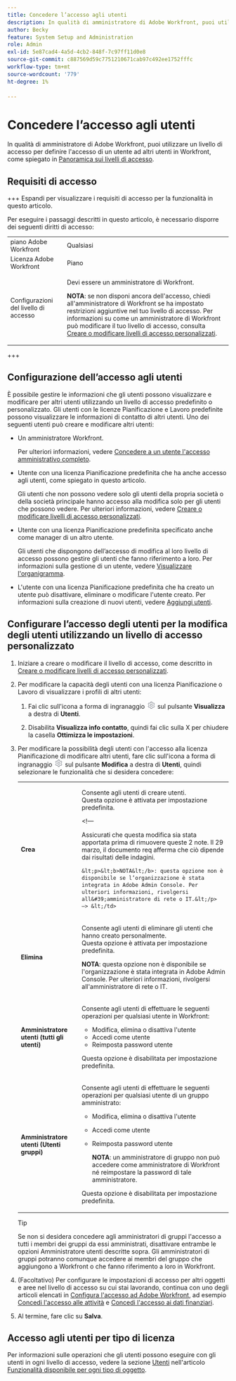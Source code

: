 ```yaml
---
title: Concedere l’accesso agli utenti
description: In qualità di amministratore di Adobe Workfront, puoi utilizzare un livello di accesso per definire l’accesso di un utente ad altri utenti in Workfront.
author: Becky
feature: System Setup and Administration
role: Admin
exl-id: 5e87cad4-4a5d-4cb2-848f-7c97ff11d0e8
source-git-commit: c887569d59c7751210671cab97c492ee1752fffc
workflow-type: tm+mt
source-wordcount: '779'
ht-degree: 1%

---
```



# Concedere l’accesso agli utenti

In qualità di amministratore di Adobe Workfront, puoi utilizzare un livello di accesso per definire l&#39;accesso di un utente ad altri utenti in Workfront, come spiegato in [Panoramica sui livelli di accesso](../../../administration-and-setup/add-users/access-levels-and-object-permissions/access-levels-overview.md).

## Requisiti di accesso

+++ Espandi per visualizzare i requisiti di accesso per la funzionalità in questo articolo.

Per eseguire i passaggi descritti in questo articolo, è necessario disporre dei seguenti diritti di accesso:

<table style="table-layout:auto"> 
 <col> 
 <col> 
 <tbody> 
  <tr> 
   <td role="rowheader">piano Adobe Workfront</td> 
   <td>Qualsiasi</td> 
  </tr> 
  <tr> 
   <td role="rowheader">Licenza Adobe Workfront</td> 
   <td>Piano</td> 
  </tr> 
  <tr> 
   <td role="rowheader">Configurazioni del livello di accesso</td> 
   <td> <p>Devi essere un amministratore di Workfront.</p> <p><b>NOTA</b>: se non disponi ancora dell'accesso, chiedi all'amministratore di Workfront se ha impostato restrizioni aggiuntive nel tuo livello di accesso. Per informazioni su come un amministratore di Workfront può modificare il tuo livello di accesso, consulta <a href="../../../administration-and-setup/add-users/configure-and-grant-access/create-modify-access-levels.md" class="MCXref xref" data-mc-variable-override="">Creare o modificare livelli di accesso personalizzati</a>.</p> </td> 
  </tr> 
 </tbody> 
</table>

+++

## Configurazione dell’accesso agli utenti

È possibile gestire le informazioni che gli utenti possono visualizzare e modificare per altri utenti utilizzando un livello di accesso predefinito o personalizzato. Gli utenti con le licenze Pianificazione e Lavoro predefinite possono visualizzare le informazioni di contatto di altri utenti. Uno dei seguenti utenti può creare e modificare altri utenti:

* Un amministratore Workfront.

  Per ulteriori informazioni, vedere [Concedere a un utente l&#39;accesso amministrativo completo](../../../administration-and-setup/add-users/configure-and-grant-access/grant-a-user-full-administrative-access.md).

* Utente con una licenza Pianificazione predefinita che ha anche accesso agli utenti, come spiegato in questo articolo.

  Gli utenti che non possono vedere solo gli utenti della propria società o della società principale hanno accesso alla modifica solo per gli utenti che possono vedere. Per ulteriori informazioni, vedere [Creare o modificare livelli di accesso personalizzati](../../../administration-and-setup/add-users/configure-and-grant-access/create-modify-access-levels.md).

* Utente con una licenza Pianificazione predefinita specificato anche come manager di un altro utente.

  Gli utenti che dispongono dell’accesso di modifica al loro livello di accesso possono gestire gli utenti che fanno riferimento a loro. Per informazioni sulla gestione di un utente, vedere [Visualizzare l&#39;organigramma](../../../people-teams-and-groups/work-directly-with-others/view-the-org-chart.md).

* L&#39;utente con una licenza Pianificazione predefinita che ha creato un utente può disattivare, eliminare o modificare l&#39;utente creato. Per informazioni sulla creazione di nuovi utenti, vedere [Aggiungi utenti](../../../administration-and-setup/add-users/create-and-manage-users/add-users.md).

## Configurare l’accesso degli utenti per la modifica degli utenti utilizzando un livello di accesso personalizzato

1. Iniziare a creare o modificare il livello di accesso, come descritto in [Creare o modificare livelli di accesso personalizzati](../../../administration-and-setup/add-users/configure-and-grant-access/create-modify-access-levels.md).
1. Per modificare la capacità degli utenti con una licenza Pianificazione o Lavoro di visualizzare i profili di altri utenti:

   1. Fai clic sull&#39;icona a forma di ingranaggio ![](assets/gear-icon-settings.png) sul pulsante **Visualizza** a destra di **Utenti**.

   1. Disabilita **Visualizza info contatto**, quindi fai clic sulla X per chiudere la casella **Ottimizza le impostazioni**.

1. Per modificare la possibilità degli utenti con l&#39;accesso alla licenza Pianificazione di modificare altri utenti, fare clic sull&#39;icona a forma di ingranaggio ![](assets/gear-icon-settings.png) sul pulsante **Modifica** a destra di **Utenti**, quindi selezionare le funzionalità che si desidera concedere:

   <table style="table-layout:auto"> 
    <col> 
    <col> 
    <tbody> 
     <tr> 
      <td role="rowheader"><strong>Crea</strong> </td> 
      <td> <p>Consente agli utenti di creare utenti.<br>Questa opzione è attivata per impostazione predefinita.</p> 
      &lt;!—
        <p data-mc-conditions="QuicksilverOrClassic.Draft mode">Assicurati che questa modifica sia stata apportata prima di rimuovere queste 2 note. Il 29 marzo, il documento req afferma che ciò dipende dai risultati delle indagini.</p>

       &lt;p>&lt;b>NOTA&lt;/b>: questa opzione non è disponibile se l’organizzazione è stata integrata in Adobe Admin Console. Per ulteriori informazioni, rivolgersi all&#39;amministratore di rete o IT.&lt;/p>
       —> &lt;/td>
   </tr> 
     <tr> 
      <td role="rowheader"><strong>Elimina</strong> </td> 
      <td> <p> Consente agli utenti di eliminare gli utenti che hanno creato personalmente.<br>Questa opzione è attivata per impostazione predefinita.</p> <p><b>NOTA</b>: questa opzione non è disponibile se l'organizzazione è stata integrata in Adobe Admin Console. Per ulteriori informazioni, rivolgersi all'amministratore di rete o IT.</p> </td> 
     </tr> 
     <tr> 
      <td role="rowheader"><strong>Amministratore utenti (tutti gli utenti)</strong> </td> 
      <td> <p>Consente agli utenti di effettuare le seguenti operazioni per qualsiasi utente in Workfront:</p> 
       <ul> 
        <li>Modifica, elimina o disattiva l'utente</li> 
        <li>Accedi come utente</li> 
        <li>Reimposta password utente</li> 
       </ul> <p>Questa opzione è disabilitata per impostazione predefinita.</p> </td> 
     </tr> 
     <tr> 
      <td role="rowheader"><strong>Amministratore utenti (Utenti gruppi)</strong> </td> 
      <td> <p>Consente agli utenti di effettuare le seguenti operazioni per qualsiasi utente di un gruppo amministrato: 
        <ul>
         <li><p>Modifica, elimina o disattiva l'utente</p></li>
         <li>Accedi come utente</li>
         <li><p>Reimposta password utente</p><p><b>NOTA</b>: un amministratore di gruppo non può accedere come amministratore di Workfront né reimpostare la password di tale amministratore.</p></li>
        </ul><p>Questa opzione è disabilitata per impostazione predefinita.</p></p> </td> 
     </tr> 
    </tbody> 
   </table>

   >[!TIP]
   >
   >Se non si desidera concedere agli amministratori di gruppi l&#39;accesso a tutti i membri dei gruppi da essi amministrati, disattivare entrambe le opzioni Amministratore utenti descritte sopra. Gli amministratori di gruppi potranno comunque accedere ai membri del gruppo che aggiungono a Workfront o che fanno riferimento a loro in Workfront.

1. (Facoltativo) Per configurare le impostazioni di accesso per altri oggetti e aree nel livello di accesso su cui stai lavorando, continua con uno degli articoli elencati in [Configura l&#39;accesso ad Adobe Workfront](../../../administration-and-setup/add-users/configure-and-grant-access/configure-access.md), ad esempio [Concedi l&#39;accesso alle attività](../../../administration-and-setup/add-users/configure-and-grant-access/grant-access-tasks.md) e [Concedi l&#39;accesso ai dati finanziari](../../../administration-and-setup/add-users/configure-and-grant-access/grant-access-financial.md).
1. Al termine, fare clic su **Salva**.

## Accesso agli utenti per tipo di licenza

Per informazioni sulle operazioni che gli utenti possono eseguire con gli utenti in ogni livello di accesso, vedere la sezione [Utenti](../../../administration-and-setup/add-users/access-levels-and-object-permissions/functionality-available-for-each-object-type.md#users) nell&#39;articolo [Funzionalità disponibile per ogni tipo di oggetto](../../../administration-and-setup/add-users/access-levels-and-object-permissions/functionality-available-for-each-object-type.md).
